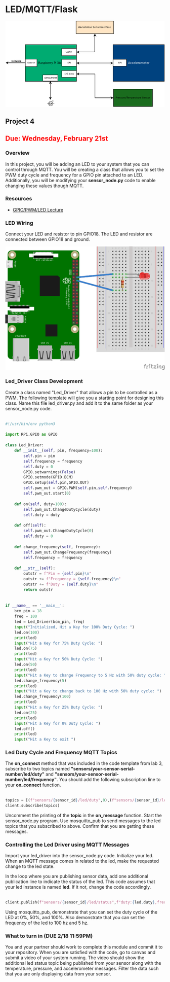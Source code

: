 # LED/MQTT/Flask

![Full Block Diagram with LED](assets/P4/blocks_full_led.png)

## Project 4 

## <span style="color:red">Due: Wednesday, February 21st</span>

### Overview

In this project, you will be adding an LED to your system that you can
control through MQTT. You will be creating a class that allows you to
set the PWM duty cycle and frequency for a GPIO pin attached to an
LED. Additionally, you will be modifying your **sensor_node.py** code
to enable changing these values though MQTT. 

### Resources
* [GPIO/PWM/LED Lecture](https://engr210.github.io/lectures/GPIO_LED.pdf)

### LED Wiring 

Connect your LED and resistor to pin GPIO18. The LED and resistor are
connected between GPIO18 and ground.

![led wiring](assets/P4/led_wiring_bb.png)

### Led_Driver Class Development

Create a class named "Led_Driver" that allows a pin to be controlled
as a PWM. The following template will give you a starting point for
designing this class. Name this file led_driver.py and add it to the
same folder as your sensor_node.py code.

```python 

#!/usr/bin/env python3

import RPi.GPIO as GPIO

class Led_Driver:
	def __init__(self, pin, frequency=100):
		self.pin = pin
		self.frequency = frequency
		self.duty = 0
		GPIO.setwarnings(False)
		GPIO.setmode(GPIO.BCM)
		GPIO.setup(self.pin,GPIO.OUT)
		self.pwm_out = GPIO.PWM(self.pin,self.frequency)
		self.pwm_out.start(0)
	  
	def on(self, duty=100):
		self.pwm_out.ChangeDutyCycle(duty)
		self.duty = duty

	def off(self):
		self.pwm_out.ChangeDutyCycle(0)
		self.duty = 0
		
	def change_frequency(self, frequency):
		self.pwm_out.ChangeFrequency(frequency)
		self.frequency = frequency 

	def __str__(self):
		outstr = f"Pin = {self.pin}\n"
		outstr += f"Frequency = {self.frequency}\n"
		outstr += f"Duty = {self.duty}\n"
		return outstr


if __name__ == '__main__':
	bcm_pin = 18
	freq = 100
	led = Led_Driver(bcm_pin, freq)
	input("Initialized, Hit a Key for 100% Duty Cycle: ")
	led.on(100)
	print(led)
	input("Hit a Key for 75% Duty Cycle: ")
	led.on(75)
	print(led)
	input("Hit a Key for 50% Duty Cycle: ")
	led.on(50)
	print(led)
	input("Hit a Key to change Frequency to 5 Hz with 50% duty cycle: ")
	led.change_frequency(5)
	print(led)
	input("Hit a Key to change back to 100 Hz with 50% duty cycle: ")
	led.change_frequency(100)
	print(led)
	input("Hit a Key for 25% Duty Cycle: ")
	led.on(25)
	print(led)
	input("Hit a Key for 0% Duty Cycle: ")
	led.off()
	print(led)
	input("Hit a Key to exit ")

```

### Led Duty Cycle and Frequency MQTT Topics

The **on_connect** method that was included in the code template from
lab 3, subscribe to two topics named
**"sensors/your-sensor-serial-number/led/duty"** and
**"sensors/your-sensor-serial-number/led/frequency"**. You should add the
following subscription line to your **on_connect** function.

```python 

topics = [(f"sensors/{sensor_id}/led/duty",0),(f"sensors/{sensor_id}/led/frequency",0)]
client.subscribe(topics)
``` 
Uncomment the printing of the **topic** in the **on_message**
function. Start the sensor_node.py program. Use mosquitto_pub to send
messages to the led topics that you subscribed to above. Confirm that
you are getting these messages.

### Controlling the Led Driver using MQTT Messages 

Import your led_driver into the sensor_node.py code. Initialize your
led. When an MQTT message comes in related to the led, make the
requested change to the led state.

In the loop where you are publishing sensor data, add one additional
publication line to indicate the status of the led. This code assumes
that your led instance is named **led**. If it not, change the code
accordingly.

```python

client.publish(f"sensors/{sensor_id}/led/status",f"duty:{led.duty},frequency:{led.frequency}")
```
Using mosquitto_pub, demonstrate that you can set the duty cycle of
the LED at 0%, 50%, and 100%. Also demonstrate that you can set the
frequency of the led to 100 hz and 5 hz.

### What to turn in (DUE 2/18 11:59PM)

You and your partner should work to complete this module and commit it
to your repository. When you are satisfied with the code, go to canvas
and submit a video of your system running. The video should show the
additional led status topic being published from your sensor along
with the temperature, pressure, and accelerometer messages. Filter the
data such that you are only displaying data from your sensor.


